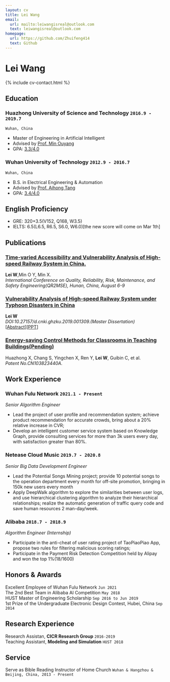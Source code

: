 ```yaml
---
layout: cv
title: Lei Wang
email:
  url: mailto:leiwangisreal@outlook.com
  text: leiwangisreal@outlook.com
homepage:
  url: https://github.com/Zhuifeng414
  text: Github
---
```


# Lei **Wang**

<!--
include contact information from the front matter
Supported arguments:
    - homepage: url, text
    - phone
    - email
-->

{% include cv-contact.html %}

## Education

### **Huazhong University of Science and Technology** `2016.9 - 2019.7`
```
Wuhan, China
```
- Master of Engineering in Artificial Intelligent
- Advised by [Prof. Min Ouyang](http://aia.hust.edu.cn/info/1126/5728.htm)
- GPA: [3.3/4.0](https://github.com/Zhuifeng414/wanglei.github.io/blob/master/HUST_transcript_p1.pdf)

### **Wuhan University of Technology** `2012.9 - 2016.7`
```
Wuhan, China
```
- B.S. in Electrical Engineering & Automation
- Advised by [Prof. Aihong Tang](http://sa.whut.edu.cn/yjspy/dsdw/202002/t20200222_432832.shtml)
- GPA: [3.4/4.0](https://github.com/Zhuifeng414/wanglei.github.io/blob/master/WHUT_transcript_p1.pdf)

## English Proficiency
- GRE: 320+3.5(V152, Q168, W3.5)
- IELTS: 6.5(L6.5, R6.5, S6.0, W6.0)[the new score will come on Mar 1th]


## Publications

### [**Time-varied Accessibility and Vulnerability Analysis of High-speed Railway System in China.**](https://github.com/Zhuifeng414/wanglei.github.io/blob/master/Publication-WangLei-QR2MSE%202019.pdf)
**Lei W**,Min O Y, Min X.<br> 
_International Conference on Quality, Reliability, Risk, Maintenance, and Safety Engineering(QR2MSE), Hunan, China, August 6-9_ <br>

### [**Vulnerability Analysis of High-speed Railway System under Typhoon Disasters in China**](https://kns.cnki.net/kcms/detail/detail.aspx?dbcode=CMFD&dbname=CMFD202001&filename=1019616534.nh&uniplatform=NZKPT&v=RBO9nE524GDjZRV-qPG4h0w7JFhgpqMy45cwUM885pbxO0kJEJT_WRQizMqvF5Pl)
**Lei W**<br> 
_DOI:10.27157/d.cnki.ghzku.2019.001309.(Master Dissertation)_<br>
[[Abstract](https://github.com/Zhuifeng414/wanglei.github.io/blob/master/Abstract_master_dissertation.pdf)][[PPT](https://github.com/Zhuifeng414/wanglei.github.io/blob/master/2.%E7%8E%8B%E9%9B%B7-M201672511-%E7%AD%94%E8%BE%A9PPT_eng.pdf)]


### [**Energy-saving Control Methods for Classrooms in Teaching Buildings(Pending)**](https://patents.google.com/patent/CN103823440A/en)
Huazhong X, Chang S, Yingchen X, Ren Y, **Lei W**, Guibin C, et al.<br>
_Patent No.CN103823440A._<br>

## Work Experience

### **Wuhan Fulu Network** `2021.1 - Present`

_Senior Algorithm Engineer_<br>
- Lead the project of user profile and recommendation system; achieve product recommendation for accurate crowds, bring about a 20% relative increase in CVR; 
- Develop an intelligent customer service system based on Knowledge Graph, provide consulting services for more than 3k users every day, with satisfaction greater than 80%.

### **Netease Cloud Music** `2019.7 - 2020.8`

_Senior Big Data Development Engineer_<br>
- Lead the Potential Songs Mining project; provide 10 potential songs to the operation department every month for off-site promotion, bringing in 150k new users every month
- Apply DeepWalk algorithm to explore the similarities between user logs, and use hierarchical clustering algorithm to analyze their hierarchical relationships; realize the automatic generation of traffic query code and save human resources 2 man-day/week.

### **Alibaba** `2018.7 - 2018.9`

_Algorithm Engineer (Internship)_<br>
- Participate in the anti-cheat of user rating project of TaoPiaoPiao App, propose two rules for filtering malicious scoring ratings;
- Participate in the Payment Risk Detection Competition held by Alipay and won the top 1%(18/1600)


## Honors & Awards

Excellent Employee of Wuhan Fulu Network `Jun 2021` <br>
The 2nd Best Team in Alibaba AI Competition `May 2018` <br>
HUST Master of Engineering Scholarship `Sep 2016 to Jun 2019` <br>
1st Prize of the Undergraduate Electronic Design Contest, Hubei, China `Sep 2014` <br>

## Research Experience

Research Assistan, **CICR Research Group** `2016-2019` <br>
Teaching Assistant, **Modeling and Simulation** `HUST 2018` <br>



## Service

Serve as Bible Reading Instructor of Home Church `Wuhan & Hangzhou & Beijing, China, 2013 - Present` <br>

<!-- ### Footer

Last updated: May 2013 -->
